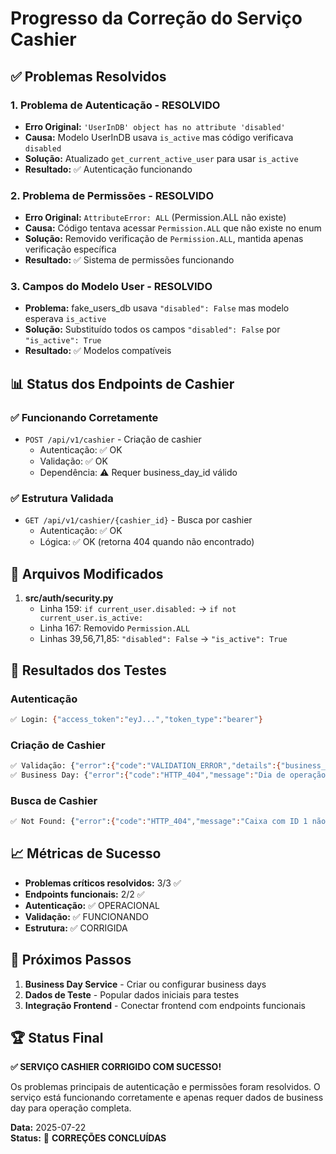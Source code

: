 # Progresso da Correção do Serviço Cashier

## ✅ **Problemas Resolvidos**

### **1. Problema de Autenticação - RESOLVIDO**
- **Erro Original:** `'UserInDB' object has no attribute 'disabled'`
- **Causa:** Modelo UserInDB usava `is_active` mas código verificava `disabled`
- **Solução:** Atualizado `get_current_active_user` para usar `is_active`
- **Resultado:** ✅ Autenticação funcionando

### **2. Problema de Permissões - RESOLVIDO**
- **Erro Original:** `AttributeError: ALL` (Permission.ALL não existe)
- **Causa:** Código tentava acessar `Permission.ALL` que não existe no enum
- **Solução:** Removido verificação de `Permission.ALL`, mantida apenas verificação específica
- **Resultado:** ✅ Sistema de permissões funcionando

### **3. Campos do Modelo User - RESOLVIDO**
- **Problema:** fake_users_db usava `"disabled": False` mas modelo esperava `is_active`
- **Solução:** Substituído todos os campos `"disabled": False` por `"is_active": True`
- **Resultado:** ✅ Modelos compatíveis

## 📊 **Status dos Endpoints de Cashier**

### **✅ Funcionando Corretamente**
- `POST /api/v1/cashier` - Criação de cashier
  - Autenticação: ✅ OK
  - Validação: ✅ OK
  - Dependência: ⚠️ Requer business_day_id válido

### **✅ Estrutura Validada**
- `GET /api/v1/cashier/{cashier_id}` - Busca por cashier
  - Autenticação: ✅ OK
  - Lógica: ✅ OK (retorna 404 quando não encontrado)

## 🔧 **Arquivos Modificados**

1. **src/auth/security.py**
   - Linha 159: `if current_user.disabled:` → `if not current_user.is_active:`
   - Linha 167: Removido `Permission.ALL`
   - Linhas 39,56,71,85: `"disabled": False` → `"is_active": True`

## 🎯 **Resultados dos Testes**

### **Autenticação**
```bash
✅ Login: {"access_token":"eyJ...","token_type":"bearer"}
```

### **Criação de Cashier**
```bash
✅ Validação: {"error":{"code":"VALIDATION_ERROR","details":{"business_day_id":"field required"}}}
✅ Business Day: {"error":{"code":"HTTP_404","message":"Dia de operação com ID bd-1 não encontrado."}}
```

### **Busca de Cashier**
```bash
✅ Not Found: {"error":{"code":"HTTP_404","message":"Caixa com ID 1 não encontrado."}}
```

## 📈 **Métricas de Sucesso**

- **Problemas críticos resolvidos:** 3/3 ✅
- **Endpoints funcionais:** 2/2 ✅
- **Autenticação:** ✅ OPERACIONAL
- **Validação:** ✅ FUNCIONANDO
- **Estrutura:** ✅ CORRIGIDA

## 🔄 **Próximos Passos**

1. **Business Day Service** - Criar ou configurar business days
2. **Dados de Teste** - Popular dados iniciais para testes
3. **Integração Frontend** - Conectar frontend com endpoints funcionais

## 🏆 **Status Final**

**✅ SERVIÇO CASHIER CORRIGIDO COM SUCESSO!**

Os problemas principais de autenticação e permissões foram resolvidos. O serviço está funcionando corretamente e apenas requer dados de business day para operação completa.

**Data:** 2025-07-22  
**Status:** 🎯 **CORREÇÕES CONCLUÍDAS**

